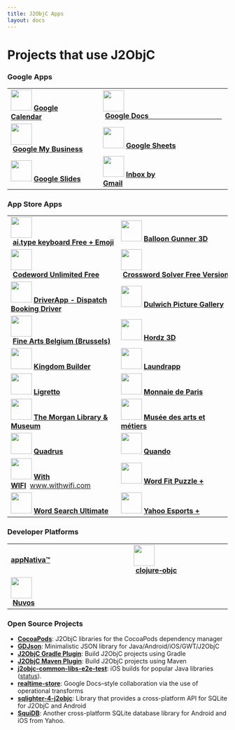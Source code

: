 ```yaml
---
title: J2ObjC Apps
layout: docs
---
```


# Projects that use J2ObjC

### Google Apps

<table>
 <tr><td>
 <img src="http://a3.mzstatic.com/us/r30/Purple69/v4/f6/64/5a/f6645ab0-33a3-5c5d-cc38-ffeee3848a08/icon175x175.png" width="48" height="48">&nbsp;<b><a href="https://itunes.apple.com/app/id909319292">Google Calendar</a></b>&nbsp;&nbsp;&nbsp;&nbsp;&nbsp;&nbsp;&nbsp;&nbsp;&nbsp;&nbsp;&nbsp;&nbsp;&nbsp;&nbsp;&nbsp;&nbsp;&nbsp;&nbsp;&nbsp;&nbsp;&nbsp;&nbsp;&nbsp;&nbsp;&nbsp;&nbsp;
 </td><td>
 <img src="http://a3.mzstatic.com/us/r30/Purple3/v4/f3/09/1c/f3091c01-8cbc-b0cc-8784-21161b2ae95b/icon175x175.png" width="48" height="48">&nbsp;<b><a href="https://itunes.apple.com/us/app/google-docs/id842842640?mt=8">Google&nbsp;Docs&nbsp;&nbsp;&nbsp;&nbsp;&nbsp;&nbsp;&nbsp;&nbsp;&nbsp;&nbsp;&nbsp;&nbsp;&nbsp;&nbsp;&nbsp;&nbsp;&nbsp;&nbsp;&nbsp;&nbsp;&nbsp;&nbsp;&nbsp;&nbsp;&nbsp;&nbsp;&nbsp;&nbsp;&nbsp;&nbsp;&nbsp;&nbsp;&nbsp;&nbsp;&nbsp;&nbsp;&nbsp;&nbsp;&nbsp;</a></b>
 </td></tr>
 
 <tr><td>
 <img src="http://a3.mzstatic.com/us/r30/Purple7/v4/cf/b3/8c/cfb38c33-d0e0-348d-df63-40899cc04b5e/icon175x175.jpeg" width="48" height="48">&nbsp;<b><a href="https://itunes.apple.com/app/id853371601">Google&nbsp;My&nbsp;Business</a></b>
 </td><td>
 <img src="http://a2.mzstatic.com/us/r30/Purple3/v4/e4/ef/17/e4ef1745-23bb-3090-2260-50287aefa0f0/mzl.vxjekxvy.175x175-75.jpg" width="48" height="48">&nbsp;<b><a href="https://itunes.apple.com/us/app/google-sheets/id842849113?mt=8">Google&nbsp;Sheets</a></b>
 </td></tr>
 
 <tr><td>
 <img src="http://a4.mzstatic.com/us/r30/Purple6/v4/89/80/3b/89803bd9-6933-80bd-4031-9a6a04196518/icon175x175.jpeg" width="48" height="48">&nbsp;<b><a href="https://itunes.apple.com/us/app/google-slides/id879478102?mt=8">Google&nbsp;Slides</a></b>
 </td><td>
 <img src="http://a2.mzstatic.com/us/r30/Purple18/v4/34/82/61/34826187-7575-d60c-5844-5eeb5c9efdbe/icon175x175.jpeg" width="48" height="48">&nbsp;<b><a href="https://itunes.apple.com/app/id905060486">Inbox by Gmail</a></b>&nbsp;&nbsp;&nbsp;&nbsp;&nbsp;&nbsp;&nbsp;&nbsp;&nbsp;&nbsp;&nbsp;&nbsp;&nbsp;&nbsp;&nbsp;&nbsp;&nbsp;&nbsp;&nbsp;&nbsp;&nbsp;&nbsp;&nbsp;&nbsp;&nbsp;&nbsp;&nbsp;
 </td></tr>
</table>

### App Store Apps

<table>
 <tr><td>
 <img src="http://a1.mzstatic.com/us/r30/Purple49/v4/6e/d2/1b/6ed21b93-3ee0-e143-e583-97690d61418b/icon175x175.jpeg" width="48" height="48">&nbsp;<b><a href="https://itunes.apple.com/us/app/ai.type-keyboard-free-+-emoji/id916548141?mt=8">ai.type&nbsp;keyboard&nbsp;Free&nbsp;+&nbsp;Emoji</a></b>
 </td><td>
 <img src="http://a3.mzstatic.com/us/r1000/119/Purple2/v4/27/92/31/27923129-fc90-2cb9-ae52-f588bc2404eb/mzl.vvbluzab.175x175-75.jpg" width="48" height="48">&nbsp;<b><a href="https://itunes.apple.com/us/app/balloon-gunner-3d/id650873188?ls=1&mt=8">Balloon&nbsp;Gunner&nbsp;3D</a></b>
 </td></tr>

 <tr><td>
 <img src="http://a2.mzstatic.com/us/r30/Purple2/v4/9e/bb/a1/9ebba197-cd87-dd93-0376-378a5a9947ba/mzl.hruczvda.175x175-75.jpg" width="48" height="48">&nbsp;<b><a href="https://itunes.apple.com/us/app/codeword-unlimited-free/id643961117?mt=8">Codeword&nbsp;Unlimited&nbsp;Free</a></b>
 </td><td>
 <img src="http://a3.mzstatic.com/us/r30/Purple6/v4/af/a4/ab/afa4ab14-fbca-6c0e-4c3b-d984b4730214/mzl.oqjfevxa.175x175-75.jpg" width="48" height="48">&nbsp;<b><a href="https://itunes.apple.com/us/app/crossword-solver-free-version/id668459828?ls=1&mt=8">Crossword&nbsp;Solver&nbsp;Free&nbsp;Version</a></b>
 </td></tr>

 <tr><td>
 <img src="http://a4.mzstatic.com/us/r30/Purple4/v4/a9/e6/ea/a9e6ea42-da69-67e3-50d6-18292e635b79/mzl.mjvsdtme.175x175-75.jpg" width="48" height="48">&nbsp;<b><a href="https://itunes.apple.com/us/app/taxistartup-driver/id789688951">DriverApp - Dispatch Booking Driver</a></b>
 </td><td>
 <img src="http://a4.mzstatic.com/us/r30/Purple6/v4/55/21/38/55213894-03aa-dda1-677b-4f16afa16cec/icon175x175.png" width="48" height="48">&nbsp;<b><a href="https://itunes.apple.com/us/app/dulwich-picture-gallery/id1050936561?mt=8">Dulwich&nbsp;Picture&nbsp;Gallery</a></b>  </td></tr>

 <tr><td>
 <img src="http://a1.mzstatic.com/us/r30/Purple69/v4/17/c6/fc/17c6fc44-f363-8f27-167c-48d5734ff9d7/icon175x175.png" width="48" height="48">&nbsp;<b><a href="https://itunes.apple.com/us/app/fine-arts-belgium-brussels/id1036745311?mt=8">Fine&nbsp;Arts&nbsp;Belgium&nbsp;(Brussels)</a></b> 
 </td><td>
 <img src="http://a1.mzstatic.com/us/r30/Purple/v4/66/ef/5b/66ef5bdc-7d87-ab6d-46ee-7f58df0fb72d/mzl.hffwosrc.175x175-75.jpg" width="48" height="48">&nbsp;<b><a href="https://itunes.apple.com/gb/app/hordz-3d/id672852382">Hordz&nbsp;3D</a></b>
 </td></tr>

 <tr><td>
 <img src="http://a3.mzstatic.com/us/r1000/067/Purple2/v4/28/02/bc/2802bc4e-02ec-2031-cb1f-bcbe353d1f6f/mzl.mkxwwpcj.175x175-75.jpg" width="48" height="48">&nbsp;<b><a href="https://itunes.apple.com/us/app/kingdom-builder/id581197776?l=de&ls=1&mt=8">Kingdom&nbsp;Builder</a></b> 
 </td><td>
 <img src="http://a2.mzstatic.com/us/r30/Purple3/v4/95/54/87/95548735-2447-d15c-31db-070101ab90e2/icon175x175.jpeg" width="48" height="48">&nbsp;<b><a href="https://itunes.apple.com/app/gb/id911852463?mt=8">Laundrapp</a></b>
 </td></tr>

 <tr><td>
 <img src="http://a1.mzstatic.com/us/r1000/060/Purple/v4/c2/b4/0d/c2b40dbf-2c34-8994-d86b-9556b1c5595a/mzl.aaxqdidd.175x175-75.jpg" width="48" height="48">&nbsp;<b><a href="https://itunes.apple.com/us/app/ligretto/id627380827?mt=8">Ligretto</a></b>
 </td><td>
 <img src="http://a3.mzstatic.com/us/r30/Purple7/v4/2d/6d/78/2d6d785c-c685-6e17-1234-18353b57af31/icon175x175.png" width="48" height="48">&nbsp;<b><a href="https://itunes.apple.com/us/app/monnaie-de-paris/id1024977735?mt=8">Monnaie&nbsp;de&nbsp;Paris</a></b> 
 </td></tr>

 <tr><td>
 <img src="http://a3.mzstatic.com/eu/r30/Purple1/v4/f3/87/7a/f3877a6a-42e8-7d7f-9fc9-e1519f873675/icon175x175.png" width="48" height="48">&nbsp;<b><a href="https://itunes.apple.com/gb/app/the-morgan-library-museum/id997116053?mt=8">The Morgan Library &amp; Museum</a></b> 
 </td><td>
 <img src="http://a2.mzstatic.com/eu/r30/Purple7/v4/b9/3d/e3/b93de35d-304e-0b4c-8b89-e4c36405f10c/icon175x175.png" width="48" height="48">&nbsp;<b><a href="https://itunes.apple.com/gb/app/musee-des-arts-et-metiers/id1005605794?mt=8">Mus&eacute;e des arts et m&eacute;tiers</a></b> 
 </td></tr>

 <tr><td>
 <img src="http://a4.mzstatic.com/us/r30/Purple/v4/66/be/c9/66bec9a8-fd60-5c07-876c-a8e4acbd3029/mzl.nzvhdrln.175x175-75.jpg" width="48" height="48">&nbsp;<b><a href="https://itunes.apple.com/us/app/quadrus/id773251281?mt=8">Quadrus</a></b>
 </td><td>
 <img src="http://a1.mzstatic.com/us/r30/Purple5/v4/b7/79/4a/b7794ae4-cbd2-59ad-57a0-fd2783ceeec9/icon175x175.png" width="48" height="48">&nbsp;<b><a href="https://itunes.apple.com/us/app/id921359196">Quando</a></b>
 </td></tr>

 <tr><td>
 <img src="http://info.motionext.com/content/data/2014/08/logo_48x48.png" width="48" height="48">&nbsp;<b><a href="https://itunes.apple.com/us/app/with-wifi/id741277613?ls=1&mt=8">With WIFI</a></b>&nbsp;&nbsp;<a href="http://www.withwifi.com/">www.withwifi.com</a>
 </td><td>
 <img src="http://a5.mzstatic.com/us/r30/Purple7/v4/7d/23/86/7d238677-fe2f-2818-cceb-4b7fc51e0c9c/icon175x175.jpeg" width="48" height="48">&nbsp;<b><a href="https://itunes.apple.com/us/app/word-fit-puzzle-+/id678426772?mt=8">Word&nbsp;Fit&nbsp;Puzzle&nbsp;+</a></b>
 </td></tr>

 <tr><td>
 <img src="http://a1.mzstatic.com/us/r30/Purple2/v4/22/1f/f2/221ff26d-4630-71f6-9457-b448b30492d7/mzl.aptusiqe.175x175-75.jpg" width="48" height="48">&nbsp;<b><a href="https://itunes.apple.com/us/app/word-search-ultimate/id643964085?mt=8">Word&nbsp;Search&nbsp;Ultimate</a></b>
 </td><td>
 <img src="http://a3.mzstatic.com/us/r30/Purple60/v4/d8/e9/bd/d8e9bd11-ffa9-9e7b-4714-3a8d9cee07f7/icon175x175.png" width="48" height="48">&nbsp;<b><a href="https://itunes.apple.com/us/app/yahoo-esports/id1100906320">Yahoo&nbsp;Esports&nbsp;+</a></b>
 </td></tr>
</table>

### Developer Platforms

<table>
 <tr><td>
 <b><a href="http://www.appnativa.com/">appNativa™</a></b>
 </td><td>
 <img src="https://github.global.ssl.fastly.net/images/modules/logos_page/GitHub-Mark.png" width="48" height="48">&nbsp;<b><a href="https://github.com/galdolber/clojure-objc">clojure&#x2011;objc</a></b>&nbsp;&nbsp;&nbsp;&nbsp;&nbsp;&nbsp;&nbsp;&nbsp;&nbsp;&nbsp;&nbsp;&nbsp;&nbsp;&nbsp;&nbsp;&nbsp;&nbsp;&nbsp;&nbsp;&nbsp;&nbsp;&nbsp;&nbsp;&nbsp;&nbsp;&nbsp;&nbsp;&nbsp;&nbsp;&nbsp;&nbsp;&nbsp;&nbsp;&nbsp;&nbsp;&nbsp;
 </td></tr>
 <tr><td>
 <img src="http://www.nuvos.com/img/nuvos-logo.png" width="48" height="48">&nbsp;<b><a href="http://www.nuvos.com">Nuvos</a></b>&nbsp;&nbsp;&nbsp;&nbsp;&nbsp;&nbsp;&nbsp;&nbsp;&nbsp;&nbsp;&nbsp;&nbsp;&nbsp;&nbsp;&nbsp;&nbsp;&nbsp;&nbsp;&nbsp;&nbsp;&nbsp;&nbsp;&nbsp;&nbsp;&nbsp;&nbsp;&nbsp;&nbsp;&nbsp;&nbsp;&nbsp;&nbsp;&nbsp;&nbsp;&nbsp;&nbsp;&nbsp;&nbsp;&nbsp;&nbsp;&nbsp;&nbsp;&nbsp;&nbsp;&nbsp;&nbsp;&nbsp;&nbsp;&nbsp;
 </td></tr>
</table>

### Open Source Projects

- **[CocoaPods](http://cocoapods.org/?q=j2objc)**: J2ObjC libraries for the CocoaPods dependency manager
- **[GDJson](https://github.com/goodow/realtime-json)**: Minimalistic JSON library for Java/Android/iOS/GWT/J2ObjC
- **[J2ObjC Gradle Plugin](https://github.com/j2objc-contrib/j2objc-gradle)**: Build J2ObjC projects using Gradle
- **[J2ObjC Maven Plugin](https://github.com/smoope/j2objc-maven-plugin)**: Build J2ObjC projects using Maven
- **[j2objc-common-libs-e2e-test](https://github.com/j2objc-contrib/j2objc-common-libs-e2e-test)**: iOS builds for popular Java libraries ([status](https://travis-ci.org/j2objc-contrib/j2objc-common-libs-e2e-test)).
- **[realtime-store](https://github.com/goodow/realtime-store)**: Google Docs–style collaboration via the use of operational transforms
- **[sqlighter-4-j2objc](https://github.com/vals-productions/sqlighter)**: Library that provides a cross-platform API for SQLite for J2ObjC and Android
- **[SquiDB](https://github.com/yahoo/squidb)**: Another cross-platform SQLite database library for Android and iOS from Yahoo.
